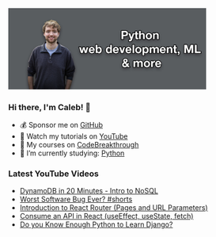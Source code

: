 <img src="github-cover-photo-my-face.jpg" width="400px" />

### Hi there, I'm Caleb! 🍛

- 💰 Sponsor me on [GitHub](https://github.com/sponsors/CalebCurry)
- 🎥 Watch my tutorials on [YouTube](https://www.youtube.com/calebthevideomaker2)
- 📗 My courses on [CodeBreakthrough](https://www.codebreakthrough.com)
- 🤔 I’m currently studying: [Python](https://www.youtube.com/watch?v=s3IvdkCq2_c&t=4254s)

### Latest YouTube Videos
<!-- YOUTUBE:START -->
- [DynamoDB in 20 Minutes - Intro to NoSQL](https://www.youtube.com/watch?v=ExyktLzX-L8)
- [Worst Software Bug Ever? #shorts](https://www.youtube.com/watch?v=bFv1sIJY314)
- [Introduction to React Router &lpar;Pages and URL Parameters&rpar;](https://www.youtube.com/watch?v=vCWbSk3D_Kk)
- [Consume an API in React &lpar;useEffect, useState, fetch&rpar;](https://www.youtube.com/watch?v=ALdtGsyTh2E)
- [Do you Know Enough Python to Learn Django?](https://www.youtube.com/watch?v=8rMuotrrRlg)
<!-- YOUTUBE:END -->
